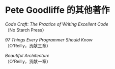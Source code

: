# Pete Goodliffe 的其他著作

*Code Craft: The Practice of Writing Excellent Code*<br/>
（No Starch Press）

*97 Things Every Programmer Should Know*<br/>
（O'Reilly，贡献三章）

*Beautiful Architecture*<br/>
（O'Reilly，贡献一章）
